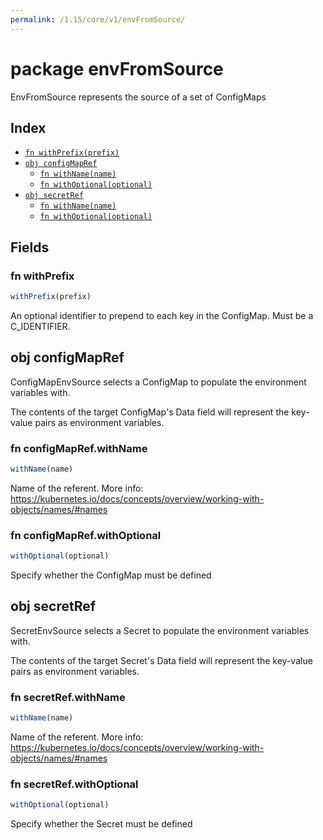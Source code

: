 ```yaml
---
permalink: /1.15/core/v1/envFromSource/
---
```


# package envFromSource

EnvFromSource represents the source of a set of ConfigMaps

## Index

* [`fn withPrefix(prefix)`](#fn-withprefix)
* [`obj configMapRef`](#obj-configmapref)
  * [`fn withName(name)`](#fn-configmaprefwithname)
  * [`fn withOptional(optional)`](#fn-configmaprefwithoptional)
* [`obj secretRef`](#obj-secretref)
  * [`fn withName(name)`](#fn-secretrefwithname)
  * [`fn withOptional(optional)`](#fn-secretrefwithoptional)

## Fields

### fn withPrefix

```ts
withPrefix(prefix)
```

An optional identifier to prepend to each key in the ConfigMap. Must be a C_IDENTIFIER.

## obj configMapRef

ConfigMapEnvSource selects a ConfigMap to populate the environment variables with.

The contents of the target ConfigMap's Data field will represent the key-value pairs as environment variables.

### fn configMapRef.withName

```ts
withName(name)
```

Name of the referent. More info: https://kubernetes.io/docs/concepts/overview/working-with-objects/names/#names

### fn configMapRef.withOptional

```ts
withOptional(optional)
```

Specify whether the ConfigMap must be defined

## obj secretRef

SecretEnvSource selects a Secret to populate the environment variables with.

The contents of the target Secret's Data field will represent the key-value pairs as environment variables.

### fn secretRef.withName

```ts
withName(name)
```

Name of the referent. More info: https://kubernetes.io/docs/concepts/overview/working-with-objects/names/#names

### fn secretRef.withOptional

```ts
withOptional(optional)
```

Specify whether the Secret must be defined